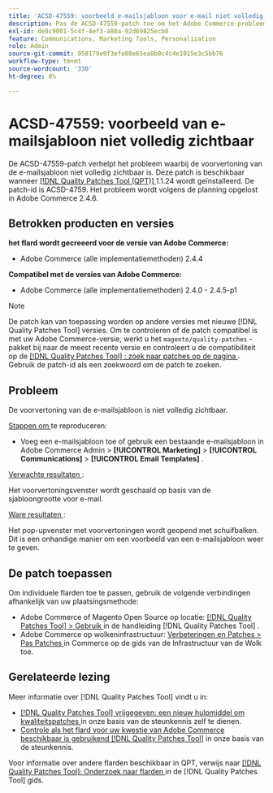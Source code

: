 ```yaml
---
title: 'ACSD-47559: voorbeeld e-mailsjabloon voor e-mail niet volledig zichtbaar'
description: Pas de ACSD-47559-patch toe om het Adobe Commerce-probleem op te lossen waarbij de voorvertoning van de e-mailsjabloon niet volledig zichtbaar is.
exl-id: de8c9001-5c4f-4ef3-a80a-92d69825ecb0
feature: Communications, Marketing Tools, Personalization
role: Admin
source-git-commit: 958179e0f3efe08e65ea8b0c4c4e1015e3c5bb76
workflow-type: tm+mt
source-wordcount: '330'
ht-degree: 0%

---
```


# ACSD-47559: voorbeeld van e-mailsjabloon niet volledig zichtbaar

De ACSD-47559-patch verhelpt het probleem waarbij de voorvertoning van de e-mailsjabloon niet volledig zichtbaar is. Deze patch is beschikbaar wanneer [[!DNL Quality Patches Tool (QPT)] ](https://experienceleague.adobe.com/docs/commerce-knowledge-base/kb/announcements/commerce-announcements/magento-quality-patches-released-new-tool-to-self-serve-quality-patches.html?lang=nl-NL) 1.1.24 wordt geïnstalleerd. De patch-id is ACSD-4759. Het probleem wordt volgens de planning opgelost in Adobe Commerce 2.4.6.

## Betrokken producten en versies

**het flard wordt gecreeerd voor de versie van Adobe Commerce:**

* Adobe Commerce (alle implementatiemethoden) 2.4.4

**Compatibel met de versies van Adobe Commerce:**

* Adobe Commerce (alle implementatiemethoden) 2.4.0 - 2.4.5-p1

>[!NOTE]
>
>De patch kan van toepassing worden op andere versies met nieuwe [!DNL Quality Patches Tool] versies. Om te controleren of de patch compatibel is met uw Adobe Commerce-versie, werkt u het `magento/quality-patches` -pakket bij naar de meest recente versie en controleert u de compatibiliteit op de [[!DNL Quality Patches Tool] : zoek naar patches op de pagina ](https://experienceleague.adobe.com/tools/commerce-quality-patches/index.html?lang=nl-NL) . Gebruik de patch-id als een zoekwoord om de patch te zoeken.

## Probleem

De voorvertoning van de e-mailsjabloon is niet volledig zichtbaar.

<u> Stappen om </u> te reproduceren:

* Voeg een e-mailsjabloon toe of gebruik een bestaande e-mailsjabloon in Adobe Commerce Admin > **[!UICONTROL Marketing]** > **[!UICONTROL Communications]** > **[!UICONTROL Email Templates]** .

<u> Verwachte resultaten </u>:

Het voorvertoningsvenster wordt geschaald op basis van de sjabloongrootte voor e-mail.

<u> Ware resultaten </u>:

Het pop-upvenster met voorvertoningen wordt geopend met schuifbalken. Dit is een onhandige manier om een voorbeeld van een e-mailsjabloon weer te geven.

## De patch toepassen

Om individuele flarden toe te passen, gebruik de volgende verbindingen afhankelijk van uw plaatsingsmethode:

* Adobe Commerce of Magento Open Source op locatie: [[!DNL Quality Patches Tool]  > Gebruik ](https://experienceleague.adobe.com/docs/commerce-operations/tools/quality-patches-tool/usage.html?lang=nl-NL) in de handleiding [!DNL Quality Patches Tool] .
* Adobe Commerce op wolkeninfrastructuur: [ Verbeteringen en Patches > Pas Patches ](https://experienceleague.adobe.com/docs/commerce-cloud-service/user-guide/develop/upgrade/apply-patches.html?lang=nl-NL) in Commerce op de gids van de Infrastructuur van de Wolk toe.

## Gerelateerde lezing

Meer informatie over [!DNL Quality Patches Tool] vindt u in:

* [[!DNL Quality Patches Tool]  vrijgegeven: een nieuw hulpmiddel om kwaliteitspatches ](/help/announcements/adobe-commerce-announcements/magento-quality-patches-released-new-tool-to-self-serve-quality-patches.md) in onze basis van de steunkennis zelf te dienen.
* [ Controle als het flard voor uw kwestie van Adobe Commerce beschikbaar is gebruikend  [!DNL Quality Patches Tool]](/help/support-tools/patches-available-in-qpt-tool/check-patch-for-magento-issue-with-magento-quality-patches.md) in onze basis van de steunkennis.

Voor informatie over andere flarden beschikbaar in QPT, verwijs naar [[!DNL Quality Patches Tool]: Onderzoek naar flarden ](https://experienceleague.adobe.com/tools/commerce-quality-patches/index.html?lang=nl-NL) in de [!DNL Quality Patches Tool] gids.
